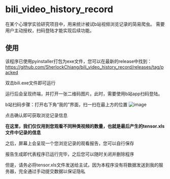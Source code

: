 # bili_video_history_record
在某个心理学实验研究项目中，用来统计被试b站视频浏览记录的简易爬虫。
需要用户主动授权，扫码登陆才能实现后续功能。

## 使用
该程序已使用pyinstaller打包为exe文件，您可以在最新的release中找到：https://github.com/SherlockChiang/bili_video_history_record/releases/tag/packed

双击bili.exe文件即可运行

运行后会呈现终端，并打开一张二维码图片。此时，需要使用b站app扫码登陆。

b站扫码步骤：打开右下角“我的”界面，扫一扫在最上方的位置
![image](https://github.com/SherlockChiang/bili_video_history_record/assets/98642231/e9db33d2-09d5-4829-b394-25b49f6425bf)

点击确认即可获取浏览记录信息

**在这里，我们仅仅用到您观看不同种类视频的数量，也就是最后产生的tensor.xls文件中记录的信息**

之后，屏幕上会呈现一个您浏览记录的观看报告，您可以自行保存

报告生成即代表程序已运行完毕，之后您可以随时关闭并删除程序

但是，请务必将tensor.xls文件发送给主试，因为本程序没有将数据发送到我的服务器，完全通过手动提交数据以保证隐私
